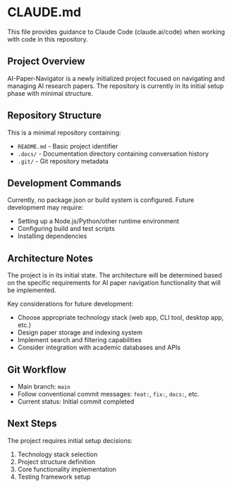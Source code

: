 # CLAUDE.md

This file provides guidance to Claude Code (claude.ai/code) when working with code in this repository.

## Project Overview

AI-Paper-Navigator is a newly initialized project focused on navigating and managing AI research papers. The repository is currently in its initial setup phase with minimal structure.

## Repository Structure

This is a minimal repository containing:
- `README.md` - Basic project identifier
- `.docs/` - Documentation directory containing conversation history
- `.git/` - Git repository metadata

## Development Commands

Currently, no package.json or build system is configured. Future development may require:
- Setting up a Node.js/Python/other runtime environment
- Configuring build and test scripts
- Installing dependencies

## Architecture Notes

The project is in its initial state. The architecture will be determined based on the specific requirements for AI paper navigation functionality that will be implemented.

Key considerations for future development:
- Choose appropriate technology stack (web app, CLI tool, desktop app, etc.)
- Design paper storage and indexing system
- Implement search and filtering capabilities
- Consider integration with academic databases and APIs

## Git Workflow

- Main branch: `main`
- Follow conventional commit messages: `feat:`, `fix:`, `docs:`, etc.
- Current status: Initial commit completed

## Next Steps

The project requires initial setup decisions:
1. Technology stack selection
2. Project structure definition
3. Core functionality implementation
4. Testing framework setup